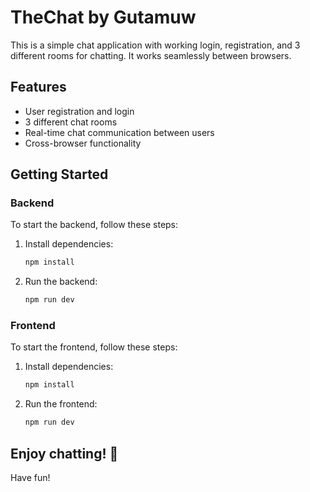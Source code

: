 # TheChat by Gutamuw

This is a simple chat application with working login, registration, and 3 different rooms for chatting. It works seamlessly between browsers.

## Features
- User registration and login
- 3 different chat rooms
- Real-time chat communication between users
- Cross-browser functionality

## Getting Started

### Backend
To start the backend, follow these steps:

1. Install dependencies:
   ```bash
   npm install
   ```
2. Run the backend:
   ```bash
   npm run dev
   ```

### Frontend
To start the frontend, follow these steps:

1. Install dependencies:
   ```bash
   npm install
   ```
2. Run the frontend:
   ```bash
   npm run dev
   ```

## Enjoy chatting! 🎉

Have fun!
```
